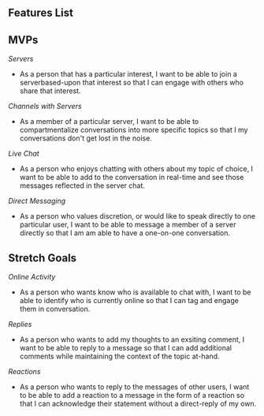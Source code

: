 ## Features List

## MVPs


*Servers*

* As a person that has a particular interest, I want to be able to join a serverbased-upon that interest so that I can engage with others who share that interest.

*Channels with Servers*

* As a member of a particular server, I want to be able to compartmentalize conversations into more specific topics so that I my conversations don't get lost in the noise.

*Live Chat*

* As a person who enjoys chatting with others about my topic of choice, I want to be able to add to the conversation in real-time and see those messages reflected in the server chat.


*Direct Messaging*

* As a person who values discretion, or would like to speak directly to one particular user, I want to be able to message a member of a server directly so that I am am able to have a one-on-one conversation.

## Stretch Goals

*Online Activity*

* As a person who wants know who is available to chat with, I want to be able to identify who is currently online so that I can tag and engage them in conversation.

*Replies*

* As a person who wants to add my thoughts to an exsiting comment, I want to be able to reply to a message so that I can add additional comments while maintaining the context of the topic at-hand.

*Reactions*

* As a person who wants to reply to the messages of other users, I want to be able to add a reaction to a message in the form of a reaction so that I can acknowledge their statement without a direct-reply of my own.

